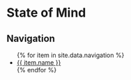 # State of Mind

## Navigation
<ul>
  {% for item in site.data.navigation %}
    <li>
      <a href="{{site}}{{ item.link }}"> {{ item.name }} </a>
    </li>
  {% endfor %}
</ul>
